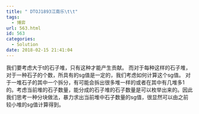 ```yaml
---
title: " DTOJ1893江南乐\t\t"
tags:
  - 博弈
url: 563.html
id: 563
categories:
  - Solution
date: 2018-02-15 21:41:04
---
```


我们要考虑大于t的石子堆，只有这种才能产生贡献。 而对于每种这样的石子堆，对于一种石子的个数，所具有的sg值是一定的，我们考虑如何计算这个sg值。 对于一堆石子的其中一个拆分，有可能会拆出很多堆一样的或者在其中有几堆多1的。考虑当前堆的石子数量，能分成的石子堆的石子数量是可以枚举出来的。因此我们思考一种分块做法，暴力求出当前堆中石子数量的sg值，很显然可以由之前较小堆的sg值计算得到。